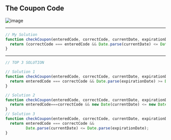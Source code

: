 ## The Coupon Code
![image](https://user-images.githubusercontent.com/99033220/175852083-aaeba7bc-a50f-4632-8d56-07202b5144d9.png)

---
```JavaScript
// My Solution
function checkCoupon(enteredCode, correctCode, currentDate, expirationDate){
  return (correctCode === enteredCode && Date.parse(currentDate) <= Date.parse(expirationDate) ) ? true : false;
}
```
---

```JavaScript
// TOP 3 SOLUTION

// Solution 1
function checkCoupon(enteredCode, correctCode, currentDate, expirationDate){
  return enteredCode === correctCode && Date.parse(expirationDate) >= Date.parse(currentDate)
}

// Solution 2
function checkCoupon(enteredCode, correctCode, currentDate, expirationDate){
  return enteredCode===correctCode && new Date(currentDate) <= new Date(expirationDate);
}
// Solution 3
function checkCoupon(enteredCode, correctCode, currentDate, expirationDate){
  return enteredCode === correctCode &&
         Date.parse(currentDate) <= Date.parse(expirationDate);
}
```
